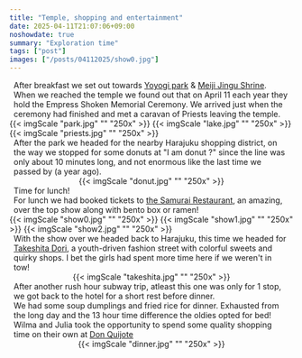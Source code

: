 ```yaml
---
title: "Temple, shopping and entertainment"
date: 2025-04-11T21:07:06+09:00
noshowdate: true
summary: "Exploration time"
tags: ["post"]
images: ["/posts/04112025/show0.jpg"]
---
```





<div style="display:flex; justify-content: center">
<div style="flex-basis: 97%">
After breakfast we set out towards <a href="https://www.japan-guide.com/e/e3034_002.html">Yoyogi park</a> & <a href="https://www.japan-guide.com/e/e3002.html">Meiji Jingu Shrine</a>.<br>
When we reached the temple we found out that on April 11 each year they hold the Empress Shoken Memorial Ceremony. We arrived just when the ceremony had finished and met a caravan of Priests leaving the temple. 
</div>
</div>
<div style="display:flex; justify-content: center; flex-wrap: wrap">
{{< imgScale "park.jpg" "" "250x" >}}
{{< imgScale "lake.jpg" "" "250x" >}}
{{< imgScale "priests.jpg" "" "250x" >}}
</div>


<div style="display:flex; justify-content: center">
<div style="flex-basis: 97%">
After the park we headed for the nearby Harajuku shopping district, on the way we stopped for some donuts at "I am donut ?" since the line was only about 10 minutes long, and not enormous like the last time we passed by (a year ago).
</div>
</div>
<div style="display:flex; justify-content: center; flex-wrap: wrap">
{{< imgScale "donut.jpg" "" "250x" >}}
</div>

<div style="display:flex; justify-content: center">
<div style="flex-basis: 97%">
Time for lunch!<br>
For lunch we had booked tickets to <a href="https://samurai-restaurant.tokyo/top/top.php">the Samurai Restaurant</a>, an amazing, over the top show along with bento box or ramen!<br>
</div>
</div>
<div style="display:flex; justify-content: center; flex-wrap: wrap">
{{< imgScale "show0.jpg" "" "250x" >}}
{{< imgScale "show1.jpg" "" "250x" >}}
{{< imgScale "show2.jpg" "" "250x" >}}
</div>


<div style="display:flex; justify-content: center">
<div style="flex-basis: 97%">
With the show over we headed back to Harajuku, this time we headed for <a href="https://tokyocheapo.com/entertainment/harajuku-takeshita-street-guide/">Takeshita Dori</a>, a youth-driven fashion street with colorful sweets and quirky shops. I bet the girls had spent more time here if we weren't in tow!
</div>
</div>
<div style="display:flex; justify-content: center; flex-wrap: wrap">
{{< imgScale "takeshita.jpg" "" "250x" >}}
</div>



<div style="display:flex; justify-content: center">
<div style="flex-basis: 97%">
After another rush hour subway trip, atleast this one was only for 1 stop, we got back to the hotel for a short rest before dinner.<br>
We had some soup dumplings and fried rice for dinner. Exhausted from the long day and the 13 hour time difference the oldies opted for bed!<br> 
Wilma and Julia took the opportunity to spend some quality shopping time on their own at <a href="https://japanportal.donki-global.com/koryaku/en/archives/30.html">Don Quijote</a>
</div>
</div>
<div style="display:flex; justify-content: center; flex-wrap: wrap">
{{< imgScale "dinner.jpg" "" "250x" >}}
</div>